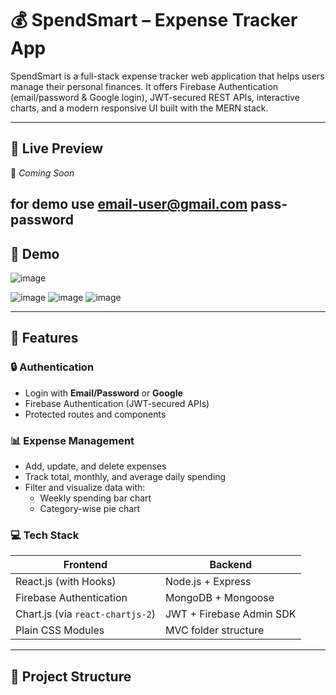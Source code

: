 # 💰 SpendSmart – Expense Tracker App

SpendSmart is a full-stack expense tracker web application that helps users manage their personal finances. It offers Firebase Authentication (email/password & Google login), JWT-secured REST APIs, interactive charts, and a modern responsive UI built with the MERN stack.

---

## 🔗 Live Preview
🚧 *Coming Soon*  
 
for demo use 
email-user@gmail.com
pass-password
---

## 📸 Demo

 ![image](https://github.com/user-attachments/assets/c9d9c28b-25ab-42a7-a325-f0a4f3cb71ef)

![image](https://github.com/user-attachments/assets/b318d4fe-0659-4a97-86a9-65ea99930e8e)
![image](https://github.com/user-attachments/assets/6edba29c-3662-4c04-887e-fb187dd89e49)
![image](https://github.com/user-attachments/assets/a7b25b7b-16e7-4ae6-b12b-3ee5b1b165e0)

---

## 🚀 Features

### 🔒 Authentication
- Login with **Email/Password** or **Google**
- Firebase Authentication (JWT-secured APIs)
- Protected routes and components

### 📊 Expense Management
- Add, update, and delete expenses
- Track total, monthly, and average daily spending
- Filter and visualize data with:
  - Weekly spending bar chart
  - Category-wise pie chart

### 💻 Tech Stack

| Frontend                  | Backend                   |
|--------------------------|---------------------------|
| React.js (with Hooks)    | Node.js + Express         |
| Firebase Authentication  | MongoDB + Mongoose        |
| Chart.js (via `react-chartjs-2`) | JWT + Firebase Admin SDK |
| Plain CSS Modules        | MVC folder structure      |

---

## 📁 Project Structure

 
